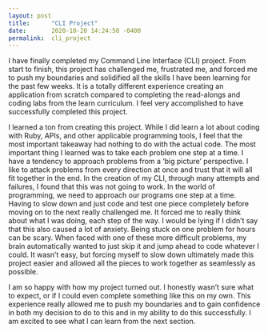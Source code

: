 ```yaml
---
layout: post
title:      "CLI Project"
date:       2020-10-20 14:24:50 -0400
permalink:  cli_project
---
```




I have finally completed my Command Line Interface (CLI) project. From start to finish, this project has challenged me, frustrated me, and forced me to push my boundaries and solidified all the skills I have been learning for the past few weeks. It is a totally different experience creating an application from scratch compared to completing the read-alongs and coding labs from the learn curriculum. I feel very accomplished to have successfully completed this project. 

I learned a ton from creating this project. While I did learn a lot about coding with Ruby, APIs, and other applicable programming tools, I feel that the most important takeaway had nothing to do with the actual code. The most important thing I learned was to take each problem one step at a time. I have a tendency to approach problems from a ‘big picture’ perspective. I like to attack problems from every direction at once and trust that it will all fit together in the end. In the creation of my CLI, through many attempts and failures, I found that this was not going to work. In the world of programming, we need to approach our programs one step at a time. Having to slow down and just code and test one piece completely before moving on to the next really challenged me. It forced me to really think about what I was doing, each step of the way. I would be lying if I didn’t say that this also caused a lot of anxiety. Being stuck on one problem for hours can be scary. When faced with one of these more difficult problems, my brain automatically wanted to just skip it and jump ahead to code whatever I could. It wasn’t easy, but forcing myself to slow down ultimately made this project easier and allowed all the pieces to work together as seamlessly as possible. 

I am so happy with how my project turned out. I honestly wasn’t sure what to expect, or if I could even complete something like this on my own. This experience really allowed me to push my boundaries and to gain confidence in both my decision to do to this and in my ability to do this successfully. I am excited to see what I can learn from the next section.
